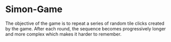 # Simon-Game
The objective of the game is to repeat a series of random tile clicks created by the game. After each round, the sequence becomes progressively longer and more complex which makes it harder to remember.
